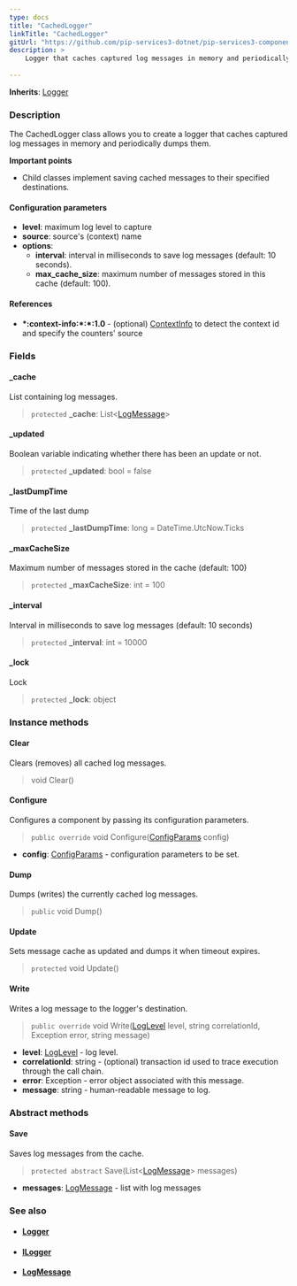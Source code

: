 ```yaml
---
type: docs
title: "CachedLogger"
linkTitle: "CachedLogger"
gitUrl: "https://github.com/pip-services3-dotnet/pip-services3-components-dotnet"
description: >
    Logger that caches captured log messages in memory and periodically dumps them.
   
---
```


**Inherits**: [Logger](../logger)

### Description

The CachedLogger class allows you to create a logger that caches captured log messages in memory and periodically dumps them.

**Important points**

- Child classes implement saving cached messages to their specified destinations.

#### Configuration parameters

- **level**: maximum log level to capture
- **source**: source's (context) name
- **options**:
    - **interval**: interval in milliseconds to save log messages (default: 10 seconds).
    - **max_cache_size**: maximum number of messages stored in this cache (default: 100).

#### References
- **\*:context-info:\*:\*:1.0** - (optional) [ContextInfo](../../info/context_info) to detect the context id and specify the counters' source

### Fields

<span class="hide-title-link">

#### _cache
List containing log messages.
> `protected` **_cache**: List<[LogMessage](../log_message)>

#### _updated
Boolean variable indicating whether there has been an update or not.
> `protected` **_updated**: bool = false

#### _lastDumpTime
Time of the last dump
> `protected` **_lastDumpTime**: long = DateTime.UtcNow.Ticks

#### _maxCacheSize
Maximum number of messages stored in the cache (default: 100)
> `protected` **_maxCacheSize**: int = 100

#### _interval
Interval in milliseconds to save log messages (default: 10 seconds)
> `protected` **_interval**: int = 10000

#### _lock
Lock
> `protected` **_lock**: object

</span>


### Instance methods

#### Clear
Clears (removes) all cached log messages.

> void Clear()

#### Configure
Configures a component by passing its configuration parameters.

> `public override` void Configure([ConfigParams](../../../commons/config/config_params) config)

- **config**: [ConfigParams](../../../commons/config/config_params) - configuration parameters to be set.

#### Dump
Dumps (writes) the currently cached log messages.

> `public` void Dump()

#### Update
Sets message cache as updated and dumps it when timeout expires.

> `protected` void Update()


#### Write
Writes a log message to the logger's destination.

> `public override` void Write([LogLevel](../../log/log_level) level, string correlationId, Exception error, string message)

- **level**: [LogLevel](../../log/log_level) - log level.
- **correlationId**: string - (optional) transaction id used to trace execution through the call chain.
- **error**: Exception - error object associated with this message.
- **message**: string - human-readable message to log.

### Abstract methods

#### Save
Saves log messages from the cache.

> `protected abstract` Save(List<[LogMessage](../log_message)> messages)

- **messages**: [LogMessage](../log_message) - list with log messages



### See also
- #### [Logger](../logger)
- #### [ILogger](../ilogger)
- #### [LogMessage](../log_message)
